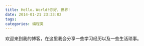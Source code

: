 ```yaml
---
title: Hello，World!你好，世界！
date: 2014-01-21 23:33:02
tags: 
categories: 编程类
---
```

欢迎来到我的博客，在这里我会分享一些学习经历以及一些生活琐事。

